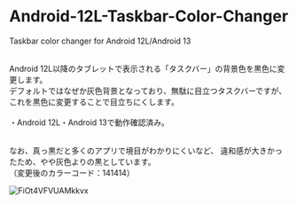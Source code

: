 # Android-12L-Taskbar-Color-Changer
Taskbar color changer for Android 12L/Android 13<br><br>

Android 12L以降のタブレットで表示される「タスクバー」の背景色を黒色に変更します。<br>
デフォルトではなぜか灰色背景となっており、無駄に目立つタスクバーですが、これを黒色に変更することで目立ちにくします。<br><br>
・Android 12L・Android 13で動作確認済み。<br><br>

なお、真っ黒だと多くのアプリで境目がわかりにくいなど、 違和感が大きかったため、やや灰色よりの黒としています。<br>
（変更後のカラーコード：141414）

![FiOt4VFVUAMkkvx](https://user-images.githubusercontent.com/46084512/204077484-816c68de-c515-48df-9830-fe8657a123ac.jpg)
